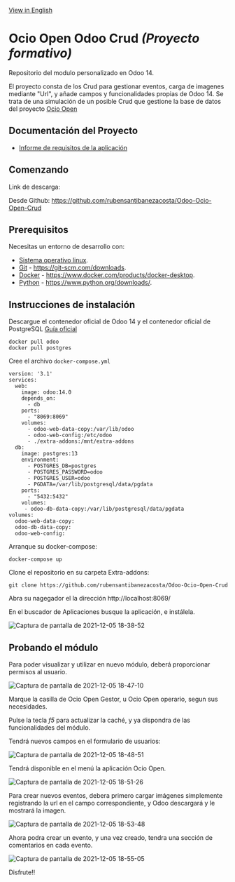 
[View in English](https://github.com/rubensantibanezacosta/Odoo-Ocio-Open-Crud/blob/main/docs/EnglishReadme.md)

# Ocio Open Odoo Crud  *(Proyecto formativo)*

Repositorio del modulo personalizado en Odoo 14.

El proyecto consta de los Crud para gestionar eventos, carga de imagenes mediante "Url", y añade campos y funcionalidades propias de Odoo 14. Se trata de una simulación de un posible Crud que gestione la base de datos del proyecto [Ocio Open](https://github.com/rubensantibanezacosta/Ocio_Open)



## Documentación del Proyecto

- [Informe de requisitos de la aplicación](https://github.com/rubensantibanezacosta/Odoo-Ocio-Open-Crud/blob/main/docs/Requisitos.md)

## Comenzando

Link de descarga:

Desde Github: https://github.com/rubensantibanezacosta/Odoo-Ocio-Open-Crud

## Prerequisitos

Necesitas un entorno de desarrollo con:
* [Sistema operativo linux](https://www.linux.org/).
* [Git](https://git-scm.com) -  https://git-scm.com/downloads.
* [Docker](https://www.docker.com/) - https://www.docker.com/products/docker-desktop.
* [Python](https://www.python.org/downloads/) -  https://www.python.org/downloads/.

## Instrucciones de instalación

Descargue el contenedor oficial de Odoo 14 y el contenedor oficial de PostgreSQL
[Guía oficial](https://hub.docker.com/_/odoo)

```
docker pull odoo
docker pull postgres
```

Cree el archivo ```docker-compose.yml```

```
version: '3.1'
services:
  web:
    image: odoo:14.0
    depends_on:
      - db
    ports:
      - "8069:8069"
    volumes:
      - odoo-web-data-copy:/var/lib/odoo
      - odoo-web-config:/etc/odoo
      - ./extra-addons:/mnt/extra-addons
  db:
    image: postgres:13
    environment:
      - POSTGRES_DB=postgres
      - POSTGRES_PASSWORD=odoo
      - POSTGRES_USER=odoo
      - PGDATA=/var/lib/postgresql/data/pgdata
    ports:
      - "5432:5432"
    volumes:
     - odoo-db-data-copy:/var/lib/postgresql/data/pgdata
volumes:
  odoo-web-data-copy:
  odoo-db-data-copy:
  odoo-web-config:
```


Arranque su docker-compose:

```
docker-compose up
```

Clone el repositorio en su carpeta Extra-addons:

```
git clone https://github.com/rubensantibanezacosta/Odoo-Ocio-Open-Crud
```

Abra su nagegador el la dirección http://localhost:8069/


En el buscador de Aplicaciones busque la aplicación, e instálela.

![Captura de pantalla de 2021-12-05 18-38-52](https://user-images.githubusercontent.com/44450566/144759333-3de71503-c178-4413-94a1-a3b2db833b70.png)



## Probando el módulo

Para poder visualizar y utilizar en nuevo módulo, deberá proporcionar permisos al usuario.

![Captura de pantalla de 2021-12-05 18-47-10](https://user-images.githubusercontent.com/44450566/144759448-9b8ec65f-894c-404d-9bb0-87425af88b47.png)


Marque la casilla de Ocio Open Gestor, u Ocio Open operario, segun sus necesidades.

Pulse la tecla *f5* para actualizar la caché, y ya dispondra de las funcionalidades del módulo.

Tendrá nuevos campos en el formulario de usuarios:

![Captura de pantalla de 2021-12-05 18-48-51](https://user-images.githubusercontent.com/44450566/144759557-0301b2aa-7ecb-452d-afe0-d28468cfd13e.png)

Tendrá disponible en el menú la aplicación Ocio Open.

![Captura de pantalla de 2021-12-05 18-51-26](https://user-images.githubusercontent.com/44450566/144759606-11d09f07-b1d1-4f49-80db-77828b1df1a8.png)

Para crear nuevos eventos, debera primero cargar imágenes simplemente registrando la url en el campo correspondiente, y Odoo descargará y le mostrará la imagen.

![Captura de pantalla de 2021-12-05 18-53-48](https://user-images.githubusercontent.com/44450566/144759658-f29ac470-d557-4293-93a1-62e4b793c973.png)

Ahora podra crear un evento, y una vez creado, tendra una sección de comentarios en cada evento.

![Captura de pantalla de 2021-12-05 18-55-05](https://user-images.githubusercontent.com/44450566/144759700-cc1c6761-8d5a-4543-acad-b8d89a350769.png)


Disfrute!!


